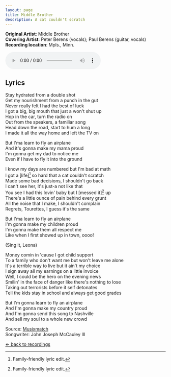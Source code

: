 ```yaml
---
layout: page
title: Middle Brother
description: A cat couldn't scratch
---
```

**Original Artist**: Middle Brother<br>
**Covering Artist**: Peter Berens (vocals); Paul Berens (guitar, vocals)<br>
**Recording location**: Mpls., Minn.

<audio id="player" controls>
  <source src="/assets/songs/middle.brother.mp3" type="audio/mp3" />
</audio>

## Lyrics

Stay hydrated from a double shot<br>
Get my nourishment from a punch in the gut<br>
Never really felt I had the best of luck<br>
I got a big, big mouth that just a won't shut up<br>
Hop in the car, turn the radio on<br>
Out from the speakers, a familiar song<br>
Head down the road, start to hum a long<br>
I made it all the way home and left the TV on

But I'ma learn to fly an airplane<br>
And it's gonna make my mama proud<br>
I'm gonna get my dad to notice me<br>
Even if I have to fly it into the ground

I know my days are numbered but I'm bad at math<br>
I got a [life][^1] so hard that a cat couldn't scratch<br>
Made some bad decisions, I shouldn't go back<br>
I can't see her, it's just-a not like that<br>
You see I had this lovin' baby but I [messed it][^1] up<br>
There's a little ounce of pain behind every grunt<br>
All the noise that I make, I shouldn't complain<br>
Regrets, Tourettes, I guess it's the same

But I'ma learn to fly an airplane<br>
I'm gonna make my children proud<br>
I'm gonna make them all respect me<br>
Like when I first showed up in town, oooo!

(Sing it, Leona)

Money comin in 'cause I got child support<br>
To a family who don't want me but won't leave me alone<br>
It's a terrible way to live but it ain't my choice<br>
I sign away all my earnings on a little invoice<br>
Well, I could be the hero on the evening news<br>
Smilin' in the face of danger like there's nothing to lose<br>
Taking out terrorists before it self detonates<br>
Tell the kids stay in school and always get good grades

But I'm gonna learn to fly an airplane<br>
And I'm gonna make my country proud<br>
And I'm gonna send this song to Nashville<br>
And sell my soul to a whole new crowd

[^1]: Family-friendly lyric edit.

<span class="muted small">Source: </span><a class="muted small" href="https://www.musixmatch.com/lyrics/Middle-Brother/Middle-Brother" target="_blank">Musixmatch</a><br>
<span class="muted small">Songwriter: John Joseph McCauley III</span>

<p><a class="muted small" href="/recordings/">← back to recordings</a>